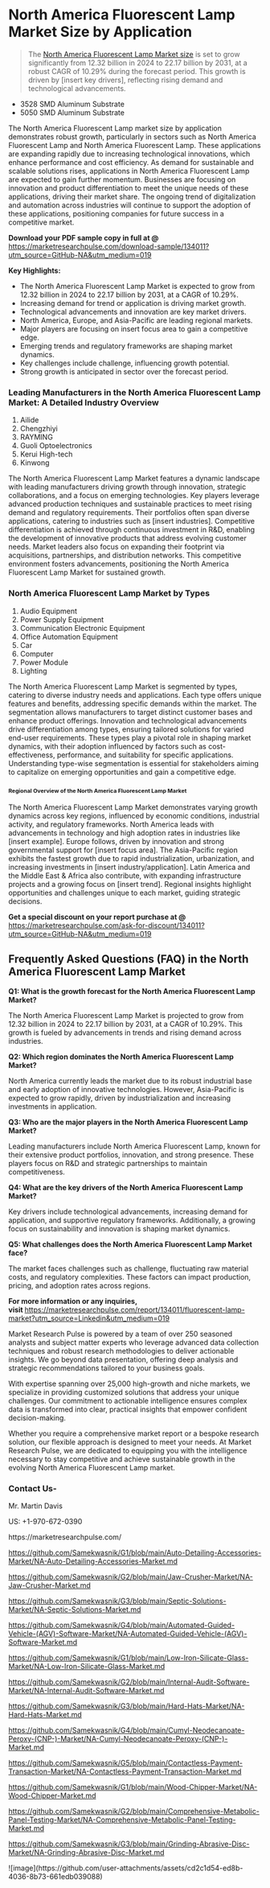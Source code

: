 <h1>North America Fluorescent Lamp Market&nbsp;Size by Application</h1><blockquote><p>The <a href="https://marketresearchpulse.com/download-sample/134011?utm_source=GitHub-NA&amp;utm_medium=019">North America Fluorescent Lamp Market size</a> is set to grow significantly from 12.32 billion in 2024 to 22.17 billion by 2031, at a robust CAGR of 10.29% during the forecast period. This growth is driven by [insert key drivers], reflecting rising demand and technological advancements.</p></blockquote><ul><li>3528 SMD Aluminum Substrate<li> 5050 SMD Aluminum Substrate</li></ul><p>The North America Fluorescent Lamp market size by application demonstrates robust growth, particularly in sectors such as North America Fluorescent Lamp and North America Fluorescent Lamp. These applications are expanding rapidly due to increasing technological innovations, which enhance performance and cost efficiency. As demand for sustainable and scalable solutions rises, applications in North America Fluorescent Lamp are expected to gain further momentum. Businesses are focusing on innovation and product differentiation to meet the unique needs of these applications, driving their market share. The ongoing trend of digitalization and automation across industries will continue to support the adoption of these applications, positioning companies for future success in a competitive market.</p><p><strong>Download your PDF sample copy in full at @ </strong><a href="https://marketresearchpulse.com/download-sample/134011?utm_source=GitHub-NA&amp;utm_medium=019">https://marketresearchpulse.com/download-sample/134011?utm_source=GitHub-NA&amp;utm_medium=019</a></p><p><strong>Key Highlights: </strong></p><ul><li>The North America Fluorescent Lamp Market is expected to grow from 12.32 billion in 2024 to 22.17 billion by 2031, at a CAGR of 10.29%.</li><li>Increasing demand for trend or application is driving market growth.</li><li>Technological advancements and innovation are key market drivers.</li><li>North America, Europe, and Asia-Pacific are leading regional markets.</li><li>Major players are focusing on insert focus area to gain a competitive edge.</li><li>Emerging trends and regulatory frameworks are shaping market dynamics.</li><li>Key challenges include challenge, influencing growth potential.</li><li>Strong growth is anticipated in sector over the forecast period.</li></ul><h3>Leading Manufacturers in the North America Fluorescent Lamp Market: A Detailed Industry Overview</h3><ol><li>Ailide</li><li>Chengzhiyi</li><li>RAYMING</li><li>Guoli Optoelectronics</li><li>Kerui High-tech</li><li>Kinwong</li></ol><div class="flex max-w-full flex-col flex-grow"><div class="min-h-8 text-message flex w-full flex-col items-end gap-2 whitespace-normal break-words [.text-message+&amp;]:mt-5" dir="auto" data-message-author-role="assistant" data-message-id="fd8432e4-4910-450d-b182-61b7bfb0a01f" data-message-model-slug="gpt-4o"><div class="flex w-full flex-col gap-1 empty:hidden first:pt-[3px]"><div class="markdown prose w-full break-words dark:prose-invert light"><p>The North America Fluorescent Lamp Market features a dynamic landscape with leading manufacturers driving growth through innovation, strategic collaborations, and a focus on emerging technologies. Key players leverage advanced production techniques and sustainable practices to meet rising demand and regulatory requirements. Their portfolios often span diverse applications, catering to industries such as [insert industries]. Competitive differentiation is achieved through continuous investment in R&amp;D, enabling the development of innovative products that address evolving customer needs. Market leaders also focus on expanding their footprint via acquisitions, partnerships, and distribution networks. This competitive environment fosters advancements, positioning the North America Fluorescent Lamp Market for sustained growth.</p></div></div></div></div><h3>North America Fluorescent Lamp Market by Types</h3><ol><li>Audio Equipment<li> Power Supply Equipment<li> Communication Electronic Equipment<li> Office Automation Equipment<li> Car<li> Computer<li> Power Module<li> Lighting</li></ol><div class="flex max-w-full flex-col flex-grow"><div class="min-h-8 text-message flex w-full flex-col items-end gap-2 whitespace-normal break-words [.text-message+&amp;]:mt-5" dir="auto" data-message-author-role="assistant" data-message-id="084470be-0bb7-4664-bddf-5156b4f41249" data-message-model-slug="gpt-4o-mini"><div class="flex w-full flex-col gap-1 empty:hidden first:pt-[3px]"><div class="markdown prose w-full break-words dark:prose-invert light"><p>The North America Fluorescent Lamp Market is segmented by types, catering to diverse industry needs and applications. Each type offers unique features and benefits, addressing specific demands within the market. The segmentation allows manufacturers to target distinct customer bases and enhance product offerings. Innovation and technological advancements drive differentiation among types, ensuring tailored solutions for varied end-user requirements. These types play a pivotal role in shaping market dynamics, with their adoption influenced by factors such as cost-effectiveness, performance, and suitability for specific applications. Understanding type-wise segmentation is essential for stakeholders aiming to capitalize on emerging opportunities and gain a competitive edge.</p></div></div></div></div><h3><span style="font-size: 11px;">Regional Overview of the North America Fluorescent Lamp Market</span></h3><div class="flex max-w-full flex-col flex-grow"><div class="min-h-8 text-message flex w-full flex-col items-end gap-2 whitespace-normal break-words [.text-message+&amp;]:mt-5" dir="auto" data-message-author-role="assistant" data-message-id="e9038762-ce64-4e30-91c9-9bd413514231" data-message-model-slug="gpt-4o-mini"><div class="flex w-full flex-col gap-1 empty:hidden first:pt-[3px]"><div class="markdown prose w-full break-words dark:prose-invert light"><p>The North America Fluorescent Lamp Market demonstrates varying growth dynamics across key regions, influenced by economic conditions, industrial activity, and regulatory frameworks. North America leads with advancements in technology and high adoption rates in industries like [insert example]. Europe follows, driven by innovation and strong governmental support for [insert focus area]. The Asia-Pacific region exhibits the fastest growth due to rapid industrialization, urbanization, and increasing investments in [insert industry/application]. Latin America and the Middle East &amp; Africa also contribute, with expanding infrastructure projects and a growing focus on [insert trend]. Regional insights highlight opportunities and challenges unique to each market, guiding strategic decisions.</p></div></div></div></div><p><strong>Get a special discount on your report purchase at @ </strong><a href="https://marketresearchpulse.com/ask-for-discount/134011?utm_source=GitHub-NA&amp;utm_medium=019">https://marketresearchpulse.com/ask-for-discount/134011?utm_source=GitHub-NA&amp;utm_medium=019</a></p><h2>Frequently Asked Questions (FAQ) in the North America Fluorescent Lamp Market</h2><p><strong>Q1: What is the growth forecast for the North America Fluorescent Lamp Market?</strong></p><p>The North America Fluorescent Lamp Market is projected to grow from 12.32 billion in 2024 to 22.17 billion by 2031, at a CAGR of 10.29%. This growth is fueled by advancements in trends and rising demand across industries.</p><p><strong>Q2: Which region dominates the North America Fluorescent Lamp Market?</strong></p><p>North America currently leads the market due to its robust industrial base and early adoption of innovative technologies. However, Asia-Pacific is expected to grow rapidly, driven by industrialization and increasing investments in application.</p><p><strong>Q3: Who are the major players in the North America Fluorescent Lamp Market?</strong></p><p>Leading manufacturers include North America Fluorescent Lamp, known for their extensive product portfolios, innovation, and strong presence. These players focus on R&amp;D and strategic partnerships to maintain competitiveness.</p><p><strong>Q4: What are the key drivers of the North America Fluorescent Lamp Market?</strong></p><p>Key drivers include technological advancements, increasing demand for application, and supportive regulatory frameworks. Additionally, a growing focus on sustainability and innovation is shaping market dynamics.</p><p><strong>Q5: What challenges does the North America Fluorescent Lamp Market face?</strong></p><p>The market faces challenges such as challenge, fluctuating raw material costs, and regulatory complexities. These factors can impact production, pricing, and adoption rates across regions.</p><p><strong>For more information or any inquiries, visit&nbsp;</strong><a href="https://marketresearchpulse.com/report/134011/fluorescent-lamp-market?utm_source=Linkedin&utm_medium=019">https://marketresearchpulse.com/report/134011/fluorescent-lamp-market?utm_source=Linkedin&utm_medium=019</a></p><p>Market Research Pulse is powered by a team of over 250 seasoned analysts and subject matter experts who leverage advanced data collection techniques and robust research methodologies to deliver actionable insights. We go beyond data presentation, offering deep analysis and strategic recommendations tailored to your business goals.</p><p>With expertise spanning over 25,000 high-growth and niche markets, we specialize in providing customized solutions that address your unique challenges. Our commitment to actionable intelligence ensures complex data is transformed into clear, practical insights that empower confident decision-making.</p><p>Whether you require a comprehensive market report or a bespoke research solution, our flexible approach is designed to meet your needs. At Market Research Pulse, we are dedicated to equipping you with the intelligence necessary to stay competitive and achieve sustainable growth in the evolving North America Fluorescent Lamp market.</p><h3><strong>Contact Us-</strong></h3><p>Mr. Martin Davis</p><p>US: +1-970-672-0390</p><p>https://marketresearchpulse.com/</p><p><a href="https://github.com/Samekwasnik/G1/blob/main/Auto-Detailing-Accessories-Market/NA-Auto-Detailing-Accessories-Market.md">https://github.com/Samekwasnik/G1/blob/main/Auto-Detailing-Accessories-Market/NA-Auto-Detailing-Accessories-Market.md</a></p><p><a href="https://github.com/Samekwasnik/G2/blob/main/Jaw-Crusher-Market/NA-Jaw-Crusher-Market.md">https://github.com/Samekwasnik/G2/blob/main/Jaw-Crusher-Market/NA-Jaw-Crusher-Market.md</a></p><p><a href="https://github.com/Samekwasnik/G3/blob/main/Septic-Solutions-Market/NA-Septic-Solutions-Market.md">https://github.com/Samekwasnik/G3/blob/main/Septic-Solutions-Market/NA-Septic-Solutions-Market.md</a></p><p><a href="https://github.com/Samekwasnik/G4/blob/main/Automated-Guided-Vehicle-(AGV)-Software-Market/NA-Automated-Guided-Vehicle-(AGV)-Software-Market.md">https://github.com/Samekwasnik/G4/blob/main/Automated-Guided-Vehicle-(AGV)-Software-Market/NA-Automated-Guided-Vehicle-(AGV)-Software-Market.md</a></p><p><a href="https://github.com/Samekwasnik/G1/blob/main/Low-Iron-Silicate-Glass-Market/NA-Low-Iron-Silicate-Glass-Market.md">https://github.com/Samekwasnik/G1/blob/main/Low-Iron-Silicate-Glass-Market/NA-Low-Iron-Silicate-Glass-Market.md</a></p><p><a href="https://github.com/Samekwasnik/G2/blob/main/Internal-Audit-Software-Market/NA-Internal-Audit-Software-Market.md">https://github.com/Samekwasnik/G2/blob/main/Internal-Audit-Software-Market/NA-Internal-Audit-Software-Market.md</a></p><p><a href="https://github.com/Samekwasnik/G3/blob/main/Hard-Hats-Market/NA-Hard-Hats-Market.md">https://github.com/Samekwasnik/G3/blob/main/Hard-Hats-Market/NA-Hard-Hats-Market.md</a></p><p><a href="https://github.com/Samekwasnik/G4/blob/main/Cumyl-Neodecanoate-Peroxy-(CNP-)-Market/NA-Cumyl-Neodecanoate-Peroxy-(CNP-)-Market.md">https://github.com/Samekwasnik/G4/blob/main/Cumyl-Neodecanoate-Peroxy-(CNP-)-Market/NA-Cumyl-Neodecanoate-Peroxy-(CNP-)-Market.md</a></p><p><a href="https://github.com/Samekwasnik/G5/blob/main/Contactless-Payment-Transaction-Market/NA-Contactless-Payment-Transaction-Market.md">https://github.com/Samekwasnik/G5/blob/main/Contactless-Payment-Transaction-Market/NA-Contactless-Payment-Transaction-Market.md</a></p><p><a href="https://github.com/Samekwasnik/G1/blob/main/Wood-Chipper-Market/NA-Wood-Chipper-Market.md">https://github.com/Samekwasnik/G1/blob/main/Wood-Chipper-Market/NA-Wood-Chipper-Market.md</a></p><p><a href="https://github.com/Samekwasnik/G2/blob/main/Comprehensive-Metabolic-Panel-Testing-Market/NA-Comprehensive-Metabolic-Panel-Testing-Market.md">https://github.com/Samekwasnik/G2/blob/main/Comprehensive-Metabolic-Panel-Testing-Market/NA-Comprehensive-Metabolic-Panel-Testing-Market.md</a></p><p><a href="https://github.com/Samekwasnik/G3/blob/main/Grinding-Abrasive-Disc-Market/NA-Grinding-Abrasive-Disc-Market.md">https://github.com/Samekwasnik/G3/blob/main/Grinding-Abrasive-Disc-Market/NA-Grinding-Abrasive-Disc-Market.md</a></p>
![image](https://github.com/user-attachments/assets/cd2c1d54-ed8b-4036-8b73-661edb039088)
